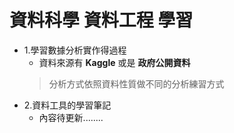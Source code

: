 # 資料科學 資料工程 學習
* 1.學習數據分析實作得過程
  * 資料來源有 **Kaggle** 或是 **政府公開資料**
  > 分析方式依照資料性質做不同的分析練習方式
* 2.資料工具的學習筆記
  * 內容待更新........
